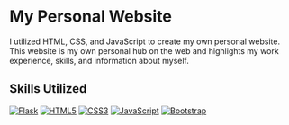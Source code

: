 # My Personal Website
I utilized HTML, CSS, and JavaScript to create my own personal website. This website is my own personal hub on the web and highlights my work experience, skills, and information about myself.

## Skills Utilized
[![Flask](https://img.shields.io/badge/Flask-000000?style=for-the-badge&logo=flask&logoColor=white)](https://flask.palletsprojects.com/)
[![HTML5](https://img.shields.io/badge/HTML5-239120?style=for-the-badge&logo=html5&logoColor=white)](#) 
[![CSS3](https://img.shields.io/badge/CSS3-1572B6?style=for-the-badge&logo=css3&logoColor=white)](#)
[![JavaScript](https://img.shields.io/badge/JavaScript-F7DF1E?style=for-the-badge&logo=javascript&logoColor=black)](#)
[![Bootstrap](https://img.shields.io/badge/Bootstrap-563D7C?style=for-the-badge&logo=bootstrap&logoColor=white)](#)

